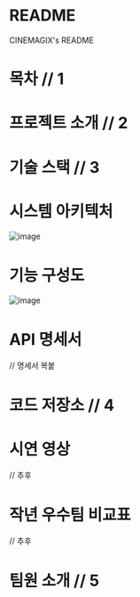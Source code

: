 # README
CINEMAGIX's README

# 목차 // 1
# 프로젝트 소개 // 2
# 기술 스택 // 3
# 시스템 아키텍처
![image](https://github.com/user-attachments/assets/0d06bf83-fa0b-4403-8521-dc605f21c621)

# 기능 구성도
 ![image](https://github.com/user-attachments/assets/1f4f4d09-0f94-4caa-aced-a0f6ba758636)

# API 명세서
 // 명세서 복붙
# 코드 저장소 // 4
# 시연 영상
 // 추후
# 작년 우수팀 비교표
 // 추후
# 팀원 소개 // 5
